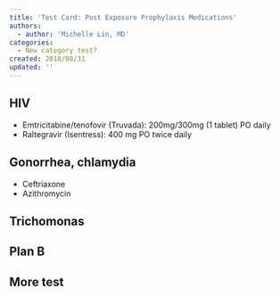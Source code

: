 ```yaml
---
title: 'Test Card: Post Exposure Prophylaxis Medications'
authors:
  - author: 'Michelle Lin, MD'
categories:
  - New category test?
created: 2018/08/31
updated: ''
---
```

## HIV

* <span class="drug">Emtricitabine/tenofovir (Truvada)</span>: 200mg/300mg (1 tablet) PO daily
* <span class="drug">Raltegravir (Isentress)</span>: 400 mg PO twice daily

## Gonorrhea, chlamydia

* Ceftriaxone
* Azithromycin

## Trichomonas

## Plan B

## More test

